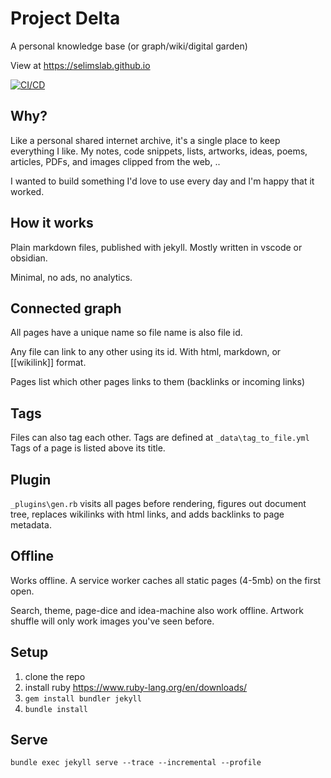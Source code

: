 #  Project Delta

A personal knowledge base (or graph/wiki/digital garden)

View at <https://selimslab.github.io>

[![CI/CD](https://github.com/selimslab/selimslab.github.io/actions/workflows/pages.yml/badge.svg)](https://github.com/selimslab/selimslab.github.io/actions/workflows/pages.yml)


## Why?

Like a personal shared internet archive, it's a single place to keep everything I like. My notes, code snippets, lists, artworks, ideas, poems, articles, PDFs, and images clipped from the web, ..

I wanted to build something I'd love to use every day and I'm happy that it worked. 


## How it works 

Plain markdown files, published with jekyll. Mostly written in vscode or obsidian. 

Minimal, no ads, no analytics. 

## Connected graph  

All pages have a unique name so file name is also file id.

Any file can link to any other using its id. With html, markdown, or [[wikilink]] format.

Pages list which other pages links to them (backlinks or incoming links)

## Tags 
Files can also tag each other. Tags are defined at `_data\tag_to_file.yml` 
Tags of a page is listed above its title. 

## Plugin 
`_plugins\gen.rb` visits all pages before rendering, figures out document tree, replaces wikilinks with html links, and adds backlinks to page metadata. 

## Offline 

Works offline. A service worker caches all static pages (4-5mb) on the first open. 

Search, theme, page-dice and idea-machine also work offline. Artwork shuffle will only work images you've seen before.  

## Setup

1. clone the repo
3. install ruby <https://www.ruby-lang.org/en/downloads/>
4. `gem install bundler jekyll`
5. `bundle install`

## Serve
```
bundle exec jekyll serve --trace --incremental --profile
```


